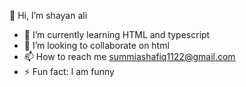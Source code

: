 👋 Hi, I’m shayan ali
- 🌱 I’m currently learning HTML and typescript
- 💞️ I’m looking to collaborate on html
- 📫 How to reach me summiashafiq1122@gmail.com
- ⚡ Fun fact: I am funny

<!---
shayan98765/shayan98765 is a ✨ special ✨ repository because its `README.md` (this file) appears on your GitHub profile.
You can click the Preview link to take a look at your changes.
--->
